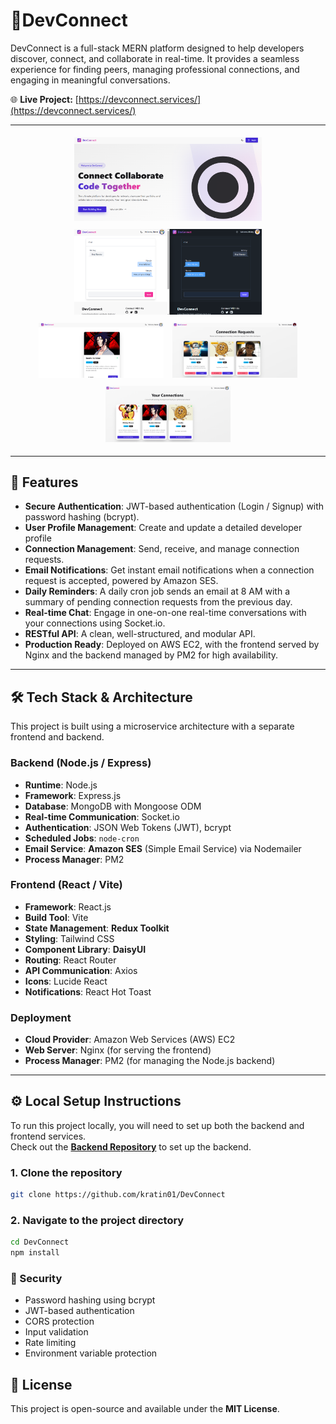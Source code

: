 # 🔗DevConnect

DevConnect is a full-stack MERN platform designed to help developers discover, connect, and collaborate in real-time. It provides a seamless experience for finding peers, managing professional connections, and engaging in meaningful conversations.

🌐 **Live Project:** [https://devconnect.services/](https://devconnect.services/)

---

<div align="center">
  <img src="/public/ss2.png" alt="Screenshot 1" width="300" style="margin: 5px;" />
  <img src="/public/ss3.png" alt="Screenshot 2" width="300" style="margin: 5px;" />
    <img src="/public/ss4.png" alt="Screenshot 3" width="200" style="margin: 5px;" />
  <img src="/public/ss5.png" alt="Screenshot 4" width="200" style="margin: 5px;" />
  <img src="/public/ss6.png" alt="Screenshot 5" width="200" style="margin: 5px;" />

</div>

---

## 🚀 Features

- **Secure Authentication**: JWT-based authentication (Login / Signup) with password hashing (bcrypt).
- **User Profile Management**: Create and update a detailed developer profile
- **Connection Management**: Send, receive, and manage connection requests.
- **Email Notifications**: Get instant email notifications when a connection request is accepted, powered by Amazon SES.
- **Daily Reminders**: A daily cron job sends an email at 8 AM with a summary of pending connection requests from the previous day.
- **Real-time Chat**: Engage in one-on-one real-time conversations with your connections using Socket.io.
- **RESTful API**: A clean, well-structured, and modular API.
- **Production Ready**: Deployed on AWS EC2, with the frontend served by Nginx and the backend managed by PM2 for high availability.

---

## 🛠️ Tech Stack & Architecture

This project is built using a microservice architecture with a separate frontend and backend.

### **Backend (Node.js / Express)**

- **Runtime**: Node.js
- **Framework**: Express.js
- **Database**: MongoDB with Mongoose ODM
- **Real-time Communication**: Socket.io
- **Authentication**: JSON Web Tokens (JWT), bcrypt
- **Scheduled Jobs**: `node-cron`
- **Email Service**: **Amazon SES** (Simple Email Service) via Nodemailer
- **Process Manager**: PM2

### **Frontend (React / Vite)**

- **Framework**: React.js
- **Build Tool**: Vite
- **State Management**: **Redux Toolkit**
- **Styling**: Tailwind CSS
- **Component Library**: **DaisyUI**
- **Routing**: React Router
- **API Communication**: Axios
- **Icons**: Lucide React
- **Notifications**: React Hot Toast

### **Deployment**

- **Cloud Provider**: Amazon Web Services (AWS) EC2
- **Web Server**: Nginx (for serving the frontend)
- **Process Manager**: PM2 (for managing the Node.js backend)

---

## ⚙️ Local Setup Instructions

To run this project locally, you will need to set up both the backend and frontend services.  
Check out the [**Backend Repository**](https://github.com/kratin01/DevConnect-Backend) to set up the backend.

### 1. Clone the repository

```bash
git clone https://github.com/kratin01/DevConnect
```

### 2. Navigate to the project directory

```bash
cd DevConnect
npm install
```

### 🔐 Security

- Password hashing using bcrypt
- JWT-based authentication
- CORS protection
- Input validation
- Rate limiting
- Environment variable protection

## 📜 License

This project is open-source and available under the **MIT License**.
